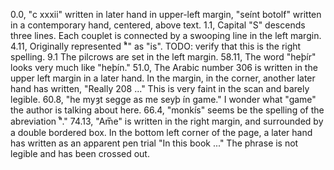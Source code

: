 0.0, "c xxxii" written in later hand in upper-left margin, "seínt botolf" written in a contemporary hand, centered, above text.
1.1, Capital "S" descends three lines. Each couplet is connected by a swooping line in the left margin.
4.11, Originally represented "᷒" as "is". TODO: verify that this is the right spelling.
9.1 The pilcrows are set in the left margin.
58.11, The word "heþír" looks very much like "heþín."
51.0, The Arabic number 306 is written in the upper left margin in a later hand. In the margin, in the corner, another later hand has written, "Really 208 ..." This is very faint in the scan and barely legible.
60.8, "he myȝt segge as me seyþ ín game." I wonder what "game" the author is talking about here.
66.4, "monkís" seems be the spelling of the abreviation "᷒."
74.13, "Am̅e" is written in the right margin, and surrounded by a double bordered box. In the bottom left corner of the page, a later hand has written as an apparent pen trial "In this book ..." The phrase is not legible and has been crossed out.
